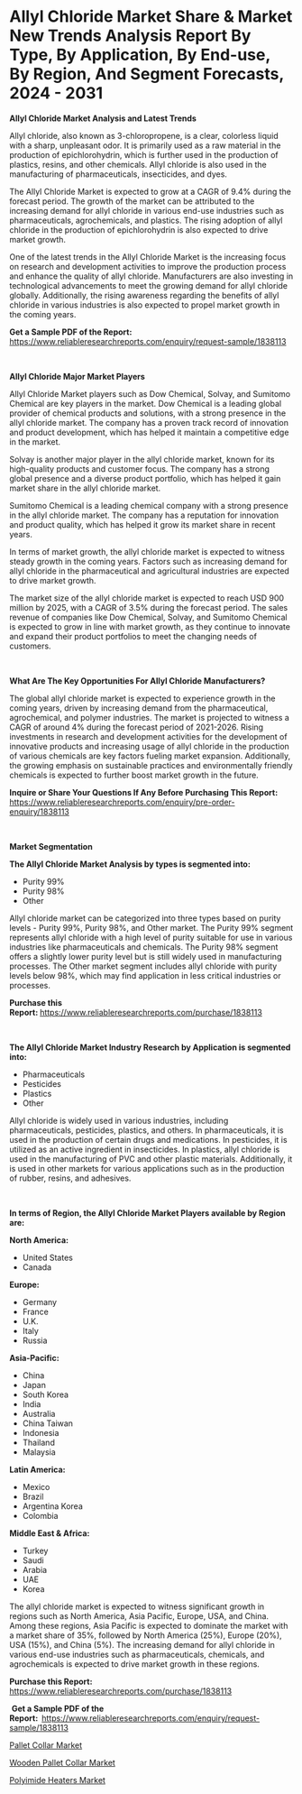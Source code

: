 <p><h1>Allyl Chloride Market Share & Market New Trends Analysis Report By Type, By Application, By End-use, By Region, And Segment Forecasts, 2024 - 2031</h1></p><p><strong>Allyl Chloride Market Analysis and Latest Trends</strong></p>
<p><p>Allyl chloride, also known as 3-chloropropene, is a clear, colorless liquid with a sharp, unpleasant odor. It is primarily used as a raw material in the production of epichlorohydrin, which is further used in the production of plastics, resins, and other chemicals. Allyl chloride is also used in the manufacturing of pharmaceuticals, insecticides, and dyes.</p><p>The Allyl Chloride Market is expected to grow at a CAGR of 9.4% during the forecast period. The growth of the market can be attributed to the increasing demand for allyl chloride in various end-use industries such as pharmaceuticals, agrochemicals, and plastics. The rising adoption of allyl chloride in the production of epichlorohydrin is also expected to drive market growth.</p><p>One of the latest trends in the Allyl Chloride Market is the increasing focus on research and development activities to improve the production process and enhance the quality of allyl chloride. Manufacturers are also investing in technological advancements to meet the growing demand for allyl chloride globally. Additionally, the rising awareness regarding the benefits of allyl chloride in various industries is also expected to propel market growth in the coming years.</p></p>
<p><strong>Get a Sample PDF of the Report:&nbsp;</strong> <a href="https://www.reliableresearchreports.com/enquiry/request-sample/1838113">https://www.reliableresearchreports.com/enquiry/request-sample/1838113</a></p>
<p>&nbsp;</p>
<p><strong>Allyl Chloride Major Market Players</strong></p>
<p><p>Allyl Chloride Market players such as Dow Chemical, Solvay, and Sumitomo Chemical are key players in the market. Dow Chemical is a leading global provider of chemical products and solutions, with a strong presence in the allyl chloride market. The company has a proven track record of innovation and product development, which has helped it maintain a competitive edge in the market.</p><p>Solvay is another major player in the allyl chloride market, known for its high-quality products and customer focus. The company has a strong global presence and a diverse product portfolio, which has helped it gain market share in the allyl chloride market.</p><p>Sumitomo Chemical is a leading chemical company with a strong presence in the allyl chloride market. The company has a reputation for innovation and product quality, which has helped it grow its market share in recent years.</p><p>In terms of market growth, the allyl chloride market is expected to witness steady growth in the coming years. Factors such as increasing demand for allyl chloride in the pharmaceutical and agricultural industries are expected to drive market growth.</p><p>The market size of the allyl chloride market is expected to reach USD 900 million by 2025, with a CAGR of 3.5% during the forecast period. The sales revenue of companies like Dow Chemical, Solvay, and Sumitomo Chemical is expected to grow in line with market growth, as they continue to innovate and expand their product portfolios to meet the changing needs of customers.</p></p>
<p>&nbsp;</p>
<p><strong>What Are The Key Opportunities For Allyl Chloride Manufacturers?</strong></p>
<p><p>The global allyl chloride market is expected to experience growth in the coming years, driven by increasing demand from the pharmaceutical, agrochemical, and polymer industries. The market is projected to witness a CAGR of around 4% during the forecast period of 2021-2026. Rising investments in research and development activities for the development of innovative products and increasing usage of allyl chloride in the production of various chemicals are key factors fueling market expansion. Additionally, the growing emphasis on sustainable practices and environmentally friendly chemicals is expected to further boost market growth in the future.</p></p>
<p><strong>Inquire or Share Your Questions If Any Before Purchasing This Report:</strong> <a href="https://www.reliableresearchreports.com/enquiry/pre-order-enquiry/1838113">https://www.reliableresearchreports.com/enquiry/pre-order-enquiry/1838113</a></p>
<p>&nbsp;</p>
<p><strong>Market Segmentation</strong></p>
<p><strong>The Allyl Chloride Market Analysis by types is segmented into:</strong></p>
<p><ul><li>Purity 99%</li><li>Purity 98%</li><li>Other</li></ul></p>
<p><p>Allyl chloride market can be categorized into three types based on purity levels - Purity 99%, Purity 98%, and Other market. The Purity 99% segment represents allyl chloride with a high level of purity suitable for use in various industries like pharmaceuticals and chemicals. The Purity 98% segment offers a slightly lower purity level but is still widely used in manufacturing processes. The Other market segment includes allyl chloride with purity levels below 98%, which may find application in less critical industries or processes.</p></p>
<p><strong>Purchase this Report:&nbsp;</strong><a href="https://www.reliableresearchreports.com/purchase/1838113">https://www.reliableresearchreports.com/purchase/1838113</a></p>
<p>&nbsp;</p>
<p><strong>The Allyl Chloride Market Industry Research by Application is segmented into:</strong></p>
<p><ul><li>Pharmaceuticals</li><li>Pesticides</li><li>Plastics</li><li>Other</li></ul></p>
<p><p>Allyl chloride is widely used in various industries, including pharmaceuticals, pesticides, plastics, and others. In pharmaceuticals, it is used in the production of certain drugs and medications. In pesticides, it is utilized as an active ingredient in insecticides. In plastics, allyl chloride is used in the manufacturing of PVC and other plastic materials. Additionally, it is used in other markets for various applications such as in the production of rubber, resins, and adhesives.</p></p>
<p>&nbsp;</p>
<p><strong>In terms of Region, the Allyl Chloride Market Players available by Region are:</strong></p>
<p>
    <p> <strong> North America: </strong>
        <ul>
            <li>United States</li>
            <li>Canada</li>
        </ul>
        </p> 
    <p> <strong> Europe: </strong>
        <ul>
            <li>Germany</li>
            <li>France</li>
            <li>U.K.</li>
            <li>Italy</li>
            <li>Russia</li>
        </ul>
        </p> 
    <p> <strong> Asia-Pacific: </strong>
        <ul>
            <li>China</li>
            <li>Japan</li>
            <li>South Korea</li>
            <li>India</li>
            <li>Australia</li>
            <li>China Taiwan</li>
            <li>Indonesia</li>
            <li>Thailand</li>
            <li>Malaysia</li>
        </ul>
        </p> 
    <p> <strong> Latin America: </strong>
        <ul>
            <li>Mexico</li>
            <li>Brazil</li>
            <li>Argentina Korea</li>
            <li>Colombia</li>
        </ul>
        </p> 
    <p> <strong> Middle East & Africa: </strong>
        <ul>
            <li>Turkey</li>
            <li>Saudi</li>
            <li>Arabia</li>
            <li>UAE</li>
            <li>Korea</li>
        </ul>
    </p>
    </p>
<p><p>The allyl chloride market is expected to witness significant growth in regions such as North America, Asia Pacific, Europe, USA, and China. Among these regions, Asia Pacific is expected to dominate the market with a market share of 35%, followed by North America (25%), Europe (20%), USA (15%), and China (5%). The increasing demand for allyl chloride in various end-use industries such as pharmaceuticals, chemicals, and agrochemicals is expected to drive market growth in these regions.</p></p>
<p><strong>Purchase this Report: </strong><a href="https://www.reliableresearchreports.com/purchase/1838113">https://www.reliableresearchreports.com/purchase/1838113</a></p>
<p>&nbsp;<strong>Get a Sample PDF of the Report:&nbsp;&nbsp;</strong><a href="https://www.reliableresearchreports.com/enquiry/request-sample/1838113">https://www.reliableresearchreports.com/enquiry/request-sample/1838113</a></p>
<p><strong></strong></p>
<p><p><a href="https://view.publitas.com/reportprime-1/pallet-collar-market-with-the-goal-of-estimating-the-market-size-and-future-growth-potential-of-various-market-segments-based-on-component-applications-end-user-and-region/">Pallet Collar Market</a></p><p><a href="https://view.publitas.com/reportprime-1/wooden-pallet-collar-market-growth-market-trends-covid-19-impact-and-forecasts-for-period-from-2023-2030/">Wooden Pallet Collar Market</a></p><p><a href="https://view.publitas.com/reportprime-1/polyimide-heaters-market-furnish-information-about-market-size-market-share-market-dynamics-and-projections-spanning-from-2023-to-2030/">Polyimide Heaters Market</a></p></p>